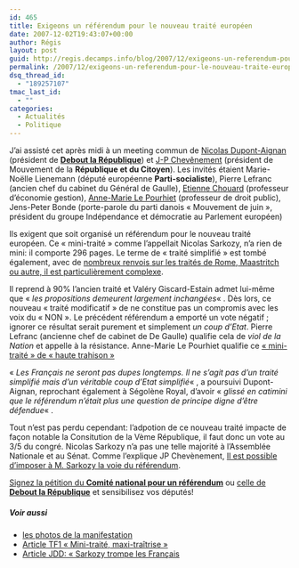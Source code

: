 ```yaml
---
id: 465
title: Exigeons un référendum pour le nouveau traité européen
date: 2007-12-02T19:43:07+00:00
author: Régis
layout: post
guid: http://regis.decamps.info/blog/2007/12/exigeons-un-referendum-pour-le-nouveau-traite-europeen/
permalink: /2007/12/exigeons-un-referendum-pour-le-nouveau-traite-europeen/
dsq_thread_id:
  - "189257107"
tmac_last_id:
  - ""
categories:
  - Actualités
  - Politique
---
```

J&rsquo;ai assisté cet après midi à un meeting commun de [Nicolas Dupont-Aignan](http://www.nda2007.fr/blog/) (président de [**Debout la République**](http://debout-la-republique.fr/)) et [J-P Chevênement](http://www.chevenement.fr/) (président de Mouvement de la **République et du Citoyen**). Les invités étaient Marie-Noëlle Lienemann (député européenne **Parti-socialiste**), Pierre Lefranc (ancien chef du cabinet du Général de Gaulle), [Etienne Chouard](http://etienne.chouard.free.fr/Europe/) (professeur d&rsquo;économie gestion), [Anne-Marie Le Pourhiet](http://droit-public.univ-rennes1.fr/amlepourhiet.htm) (professeur de droit public), Jens-Peter Bonde (porte-parole du parti danois « Mouvement de juin », président du groupe Indépendance et démocratie au Parlement européen) 

Ils exigent que soit organisé un référendum pour le nouveau traité européen. Ce « mini-traité » comme l&rsquo;appellait Nicolas Sarkozy, n&rsquo;a rien de mini: il comporte 296 pages. Le terme de « traité simplifié » est tombé également, avec de [nombreux renvois sur les traités de Rome, Maastritch ou autre, il est particulièrement complexe](http://www.observatoiredeleurope.com/Projet-de-traite-ce-qu-ils-nous-preparent_a725.html). 

Il reprend à 90% l&rsquo;ancien traité et Valéry Giscard-Estain admet lui-même que « _les propositions demeurent largement inchangées_« . Dès lors, ce nouveau « traité modificatif » de ne constitue pas un compromis avec les voix du « NON ». Le précédent référendum a emporté un vote négatif ; ignorer ce résultat serait purement et simplement _un coup d&rsquo;Etat_. Pierre Lefranc (ancienne chef de cabinet de De Gaulle) qualifie cela de _viol de la Nation_ et appelle à la résistance. Anne-Marie Le Pourhiet qualifie ce [« mini-traité » de « haute trahison »](http://www.collectifdu29mai.org/Traite-simplifie-haute-trahison.html)

« _Les Français ne seront pas dupes longtemps. Il ne s&rsquo;agit pas d&rsquo;un traité simplifié mais d&rsquo;un véritable coup d&rsquo;Etat simplifié_« , a poursuivi Dupont-Aignan, reprochant également à Ségolène Royal, d&rsquo;avoir « _glissé en catimini que le référendum n&rsquo;était plus une question de principe digne d&rsquo;être défendue_« . 

Tout n&rsquo;est pas perdu cependant: l&rsquo;adpotion de ce nouveau traité impacte de façon notable la Consitution de la Vème République, il faut donc un vote au 3/5 du congré. Nicolas Sarkozy n&rsquo;a pas une telle majorité à l&rsquo;Assemblée Nationale et au Sénat. Comme l&rsquo;explique JP Chevènement, [Il est possible d&rsquo;imposer à M. Sarkozy la voie du référendum](http://www.chevenement.fr/Intervention-de-Jean-Pierre-Chevenement_a497.html). 

[Signez la pétition du **Comité national pour un référendum**](http://lienemann.typepad.fr/accueil/2007/11/appel-du-comit.html) ou [celle de **Debout la République**](http://debout-la-republique.fr/actu/Petition-nationale-16-millions-d.html) et sensibilisez vos députés!

##### Voir aussi

  * [les photos de la manifestation](http://www.chevenement.fr/Les-photos-du-rassemblement-national-pour-un-referendum-sur-le-projet-de-constitution-europeenne-bis-_a498.html)
  * [Article TF1 « Mini-traité, maxi-traîtrise »](http://tf1.lci.fr/infos/france/politique/0,,3640293,00-chevenement-denonce-maxi-traitrise-mini-traite-.html)
  * [Article JDD: « Sarkozy trompe les Français](http://www.lejdd.fr/cmc/politique/200748/chevenement-sarkozy-trompe-les-francais_76202.html)